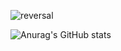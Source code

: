 ![reversal](https://capsule-render.vercel.app/api?type=ParkWonjeong&text=RECT&fontAlign=30&fontSize=30&desc=Use%20theme&descAlign=60&descAlignY=50&theme=venom)

![Anurag's GitHub stats](https://github-readme-stats.vercel.app/api?username=ParkWonjeong&show_icons=true&theme=catppuccin_mocha)
<!--
**ParkWonjeong/ParkWonjeong** is a ✨ _special_ ✨ repository because its `README.md` (this file) appears on your GitHub profile.

Here are some ideas to get you started:

- 🔭 I’m currently working on ...
- 🌱 I’m currently learning ...
- 👯 I’m looking to collaborate on ...
- 🤔 I’m looking for help with ...
- 💬 Ask me about ...
- 📫 How to reach me: ...
- 😄 Pronouns: ...
- ⚡ Fun fact: ...
-->
